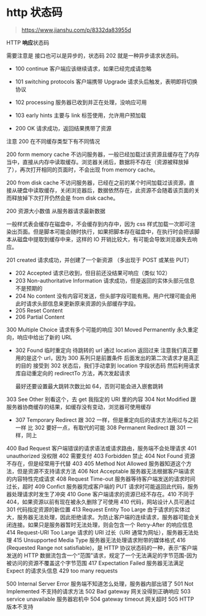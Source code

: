 # http 状态码

> https://www.jianshu.com/p/8332da83955d

HTTP **响应**状态码

需要注意是 接口也可以是异步的，状态码 202 就是一种异步请求状态码。

- 100 continue 客户端应该继续请求，如果已经完成请忽略
- 101 switching protocols 客户端携带 Upgrade 请求头后触发，表明即将切换协议
- 102 processing 服务器已收到并正在处理，没响应可用
- 103 early hints 主要与 link 标签使用，允许用户预加载

- 200 OK 请求成功，返回结果携带了资源

注意 200 在不同缓存类型下有不同情况

200 form memory cache
不访问服务器，一般已经加载过该资源且缓存在了内存当中，直接从内存中读取缓存。浏览器关闭后，数据将不存在（资源被释放掉了），再次打开相同的页面时，不会出现 from memory cache。

200 from disk cache
不访问服务器，已经在之前的某个时间加载过该资源，直接从硬盘中读取缓存，关闭浏览器后，数据依然存在，此资源不会随着该页面的关而释放掉下次打开仍然会是 from disk cache。

200 资源大小数值
从服务器请求最新数据

一般样式表会缓存在磁盘中，不会缓存到内存中，因为 css 样式加载一次即可渲染出页面。但是脚本可能会随时执行，如果把脚本存在磁盘中，在执行时会把该脚本从磁盘中提取到缓存中来，这样的 IO 开销比较大，有可能会导致浏览器失去响应。

201 created 请求成功，并创建了一个新资源 （多出现于 POST 或某些 PUT）

- 202 Accepted 请求已收到，但目前还没结果可响应（类似 102）
- 203 Non-authoritative Information 请求成功，但是返回的实体头部元信息不是预期的
- 204 No content 没有内容可发送，但头部字段可能有用。用户代理可能会用此时请求头部信息来更新原来资源的头部缓存字段。
- 205 Reset Content
- 206 Partial Content

300 Multiple Choice 请求有多个可能的响应
301 Moved Permanently 永久重定向，响应中给出了新的 URL

- 302 Found 临时重定向
  待跳转的 url 通过 location 返回过来
  注意我们真正要用的是这个 url，因为 300 系列只是前置条件
  后面发出的第二次请求才是真正的目的
  接受到 302 状态后，我们手动拿到 location 字段状态码
  然后利用请求库自动重定向的 redirectTo 方法，再次发起请求

  最好还要设置最大跳转次数比如 64，否则可能会进入嵌套跳转

303 See Other 别看这个，去 get 我指定的 URI 里的内容
304 Not Modified 跟服务器协商缓存的结果，如缓存没有变动，浏览器可使用缓存

- 307 Temporary Redirect 跟 302 一样，但是重定向后的请求方法用过与之前一样
  比 302 要好一点，有取代的可能
  308 Permanent Redirect 跟 301 一样，同上

400 Bad Request 客户端错误的请求语法或请求路由，服务端不会处理请求
401 unauthorized 没权限
402 需要支付
403 Forbidden 禁止
404 Not Found 资源不存在，但是经常用于代替 403
405 Method Not Allowed 服务器知道这个方法，但是资源不支持请求方法
406 Not Acceptable 服务器无法根据客户端请求的内容特性完成请求
408 Request Time-out 服务器等待客户端发送的请求时间过长，超时
409 Confict 服务器完成客户端的 PUT 请求时可能返回此代码，服务器处理请求时发生了冲突
410 Gone 客户端请求的资源已经不存在。410 不同于 404，如果资源以前有现在被永久删除了可使用 410 代码，网站设计人员可通过 301 代码指定资源的新位置
413 Request Entity Too Large 由于请求的实体过大，服务器无法处理，因此拒绝请求。为防止客户端的连续请求，服务器可能会关闭连接。如果只是服务器暂时无法处理，则会包含一个 Retry-After 的响应信息
414 Request-URI Too Large 请求的 URI 过长（URI 通常为网址），服务器无法处理
415 Unsupported Media Type 服务器无法处理请求附带的媒体格式
416 (Requested Range not satisfiable)，是 HTTP 协议状态码的一种，表示“客户端发送的 HTTP 数据流包含一个“范围”请求，规定了一个无法满足的字节范围-因为被访问的资源不覆盖这个字节范围
417 Expectation Failed 服务器无法满足 Expect 的请求头信息
429 too many requests

500 Internal Server Error 服务端不知道怎么处理，服务器内部出错了
501 Not Implemented 不支持的请求方法
502 Bad gateway 网关没得到正确响应
503 service unavailable 服务器宕机中
504 gateway timeout 网关超时
505 HTTP 版本不支持
